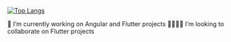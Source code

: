 [![Top Langs](https://github-readme-stats.vercel.app/api/top-langs/?username=emanuel-braz&hide=javascript,html)](https://github.com/emanuel-braz/github-readme-stats)  

  
🔭  I’m currently working on Angular and Flutter projects
👨‍💻👨‍💻  I’m looking to collaborate on Flutter projects
